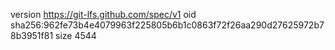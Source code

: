 version https://git-lfs.github.com/spec/v1
oid sha256:962fe73b4e4079963f225805b6b1c0863f72f26aa290d27625972b78b3951f81
size 4544
